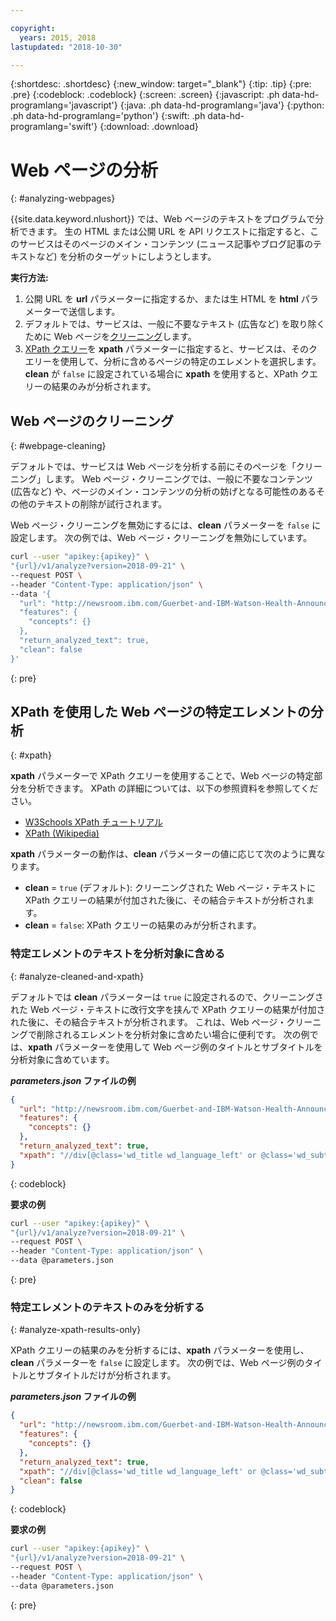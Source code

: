 ```yaml
---

copyright:
  years: 2015, 2018
lastupdated: "2018-10-30"

---
```


{:shortdesc: .shortdesc}
{:new_window: target="_blank"}
{:tip: .tip}
{:pre: .pre}
{:codeblock: .codeblock}
{:screen: .screen}
{:javascript: .ph data-hd-programlang='javascript'}
{:java: .ph data-hd-programlang='java'}
{:python: .ph data-hd-programlang='python'}
{:swift: .ph data-hd-programlang='swift'}
{:download: .download}


# Web ページの分析
{: #analyzing-webpages}

{{site.data.keyword.nlushort}} では、Web ページのテキストをプログラムで分析できます。 生の HTML または公開 URL を API リクエストに指定すると、このサービスはそのページのメイン・コンテンツ (ニュース記事やブログ記事のテキストなど) を分析のターゲットにしようとします。

**実行方法:**

1. 公開 URL を **url** パラメーターに指定するか、または生 HTML を **html** パラメーターで送信します。
2. デフォルトでは、サービスは、一般に不要なテキスト (広告など) を取り除くために Web ページを[クリーニング](#webpage-cleaning)します。
3. [XPath クエリー](#xpath)を **xpath** パラメーターに指定すると、サービスは、そのクエリーを使用して、分析に含めるページの特定のエレメントを選択します。 **clean** が `false` に設定されている場合に **xpath** を使用すると、XPath クエリーの結果のみが分析されます。

## Web ページのクリーニング
{: #webpage-cleaning}

デフォルトでは、サービスは Web ページを分析する前にそのページを「クリーニング」します。 Web ページ・クリーニングでは、一般に不要なコンテンツ (広告など) や、ページのメイン・コンテンツの分析の妨げとなる可能性のあるその他のテキストの削除が試行されます。

Web ページ・クリーニングを無効にするには、**clean** パラメーターを `false` に設定します。 次の例では、Web ページ・クリーニングを無効にしています。

```bash
curl --user "apikey:{apikey}" \
"{url}/v1/analyze?version=2018-09-21" \
--request POST \
--header "Content-Type: application/json" \
--data '{
  "url": "http://newsroom.ibm.com/Guerbet-and-IBM-Watson-Health-Announce-Strategic-Partnership-for-Artificial-Intelligence-in-Medical-Imaging-Liver"
  "features": {
    "concepts": {}
  },
  "return_analyzed_text": true,
  "clean": false
}'
```
{: pre}


## XPath を使用した Web ページの特定エレメントの分析
{: #xpath}

**xpath** パラメーターで XPath クエリーを使用することで、Web ページの特定部分を分析できます。 XPath の詳細については、以下の参照資料を参照してください。

  - [W3Schools XPath チュートリアル](https://www.w3schools.com/xml/xpath_intro.asp)
  - [XPath (Wikipedia)](https://wikipedia.org/wiki/XPath)

**xpath** パラメーターの動作は、**clean** パラメーターの値に応じて次のように異なります。 

  - **clean** = `true` (デフォルト): クリーニングされた Web ページ・テキストに XPath クエリーの結果が付加された後に、その結合テキストが分析されます。
  - **clean** = `false`: XPath クエリーの結果のみが分析されます。

### 特定エレメントのテキストを分析対象に含める
{: #analyze-cleaned-and-xpath}

デフォルトでは **clean** パラメーターは `true` に設定されるので、クリーニングされた Web ページ・テキストに改行文字を挟んで XPath クエリーの結果が付加された後に、その結合テキストが分析されます。 これは、Web ページ・クリーニングで削除されるエレメントを分析対象に含めたい場合に便利です。 次の例では、**xpath** パラメーターを使用して Web ページ例のタイトルとサブタイトルを分析対象に含めています。

***parameters.json* ファイルの例**
```json
{
  "url": "http://newsroom.ibm.com/Guerbet-and-IBM-Watson-Health-Announce-Strategic-Partnership-for-Artificial-Intelligence-in-Medical-Imaging-Liver",
  "features": {
    "concepts": {}
  },
  "return_analyzed_text": true,
  "xpath": "//div[@class='wd_title wd_language_left' or @class='wd_subtitle wd_language_left']"
}
```
{: codeblock}

**要求の例**
```bash
curl --user "apikey:{apikey}" \
"{url}/v1/analyze?version=2018-09-21" \
--request POST \
--header "Content-Type: application/json" \
--data @parameters.json
```
{: pre}


### 特定エレメントのテキストのみを分析する
{: #analyze-xpath-results-only}

XPath クエリーの結果のみを分析するには、**xpath** パラメーターを使用し、**clean** パラメーターを `false` に設定します。 次の例では、Web ページ例のタイトルとサブタイトルだけが分析されます。

***parameters.json* ファイルの例**
```json
{
  "url": "http://newsroom.ibm.com/Guerbet-and-IBM-Watson-Health-Announce-Strategic-Partnership-for-Artificial-Intelligence-in-Medical-Imaging-Liver",
  "features": {
    "concepts": {}
  },
  "return_analyzed_text": true,
  "xpath": "//div[@class='wd_title wd_language_left' or @class='wd_subtitle wd_language_left']",
  "clean": false
}
```
{: codeblock}

**要求の例**
```bash
curl --user "apikey:{apikey}" \
"{url}/v1/analyze?version=2018-09-21" \
--request POST \
--header "Content-Type: application/json" \
--data @parameters.json
```
{: pre}
